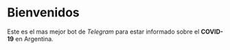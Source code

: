 # Bienvenidos

 Este es el mas mejor bot de *Telegram* para estar informado sobre el **COVID-19** en Argentina.